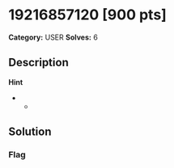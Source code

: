 # 19216857120 [900 pts]

**Category:** USER
**Solves:** 6

## Description
>

**Hint**
* -

## Solution

### Flag

